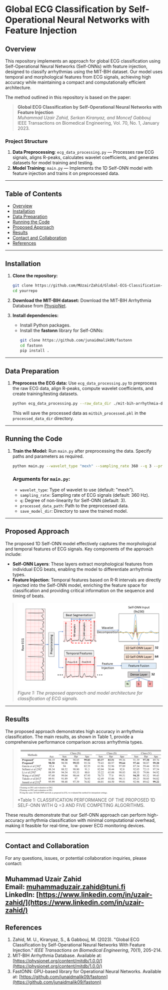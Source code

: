 # Global ECG Classification by Self-Operational Neural Networks with Feature Injection

## Overview

This repository implements an approach for global ECG classification using Self-Operational Neural Networks (Self-ONNs) with feature injection, designed to classify arrhythmias using the MIT-BIH dataset. Our model uses temporal and morphological features from ECG signals, achieving high accuracy while maintaining a compact and computationally efficient architecture.

The method outlined in this repository is based on the paper:
> **Global ECG Classification by Self-Operational Neural Networks with Feature Injection**  
> _Muhammad Uzair Zahid, Serkan Kiranyaz, and Moncef Gabbouj_  
> IEEE Transactions on Biomedical Engineering, Vol. 70, No. 1, January 2023.

### Project Structure
1. **Data Preprocessing**: `ecg_data_processing.py` — Processes raw ECG signals, aligns R-peaks, calculates wavelet coefficients, and generates datasets for model training and testing.
2. **Model Training**: `main.py` — Implements the 1D Self-ONN model with feature injection and trains it on preprocessed data.

---

## Table of Contents
- [Overview](#overview)
- [Installation](#installation)
- [Data Preparation](#data-preparation)
- [Running the Code](#running-the-code)
- [Proposed Approach](#proposed-approach)
- [Results](#results)
- [Contact and Collaboration](#contact-and-collaboration)
- [References](#references)

---

## Installation

1. **Clone the repository:**
   ```bash
   git clone https://github.com/MUzairZahid/Global-ECG-Classification-by-Self-Operational-Neural-Networks-With-Feature-Injection.git
   cd yourrepo
   ```

2. **Download the MIT-BIH dataset:**
   Download the MIT-BIH Arrhythmia Database from [PhysioNet](https://physionet.org/content/mitdb/1.0.0/).

3. **Install dependencies:**
   - Install Python packages.
   - Install the **fastonn** library for Self-ONNs:
     ```bash
     git clone https://github.com/junaidmalik09/fastonn
     cd fastonn
     pip install .
     ```

---

## Data Preparation

1. **Preprocess the ECG data:**
   Use `ecg_data_processing.py` to preprocess the raw ECG data, align R-peaks, compute wavelet coefficients, and create training/testing datasets.

   ```bash
   python ecg_data_processing.py --raw_data_dir ./mit-bih-arrhythmia-database-1.0.0 --processed_data_dir ./MITBIH_data_processed
   ```

   This will save the processed data as `mitbih_processed.pkl` in the `processed_data_dir` directory.

---

## Running the Code

1. **Train the Model:**
   Run `main.py` after preprocessing the data. Specify paths and parameters as required.
   ```bash
   python main.py --wavelet_type "mexh" --sampling_rate 360 --q 3 --processed_data_path ./MITBIH_data_processed/mitbih_processed.pkl --save_model_dir ./saved_models
   ```

   ### Arguments for `main.py`:
   - `wavelet_type`: Type of wavelet to use (default: "mexh").
   - `sampling_rate`: Sampling rate of ECG signals (default: 360 Hz).
   - `q`: Degree of non-linearity for Self-ONN (default: 3).
   - `processed_data_path`: Path to the preprocessed data.
   - `save_model_dir`: Directory to save the trained model.

---

## Proposed Approach

The proposed 1D Self-ONN model effectively captures the morphological and temporal features of ECG signals. Key components of the approach include:

- **Self-ONN Layers**: These layers extract morphological features from individual ECG beats, enabling the model to differentiate arrhythmia types.
- **Feature Injection**: Temporal features based on R-R intervals are directly injected into the Self-ONN model, enriching the feature space for classification and providing critical information on the sequence and timing of beats.

> ![Figure 1: Proposed Approach.](figures/proposed_approach.png) 
> *Figure 1: The proposed approach and model architecture for classiﬁcation of ECG signals.*

---

## Results

The proposed approach demonstrates high accuracy in arrhythmia classification. The main results, as shown in Table 1, provide a comprehensive performance comparison across arrhythmia types.

> ![Table 1: Classification Performance](figures/results.png)  
> *Table 1: CLASSIFICATION PERFORMANCE OF THE PROPOSED 1D SELF-ONN WITH Q =3 AND FIVE COMPETING ALGORITHMS.

These results demonstrate that our Self-ONN approach can perform high-accuracy arrhythmia classification with minimal computational overhead, making it feasible for real-time, low-power ECG monitoring devices.

---

## Contact and Collaboration

For any questions, issues, or potential collaboration inquiries, please contact:

**Muhammad Uzair Zahid**  
Email: [muhammaduzair.zahid@tuni.fi](mailto:muhammaduzair.zahid@tuni.fi)  
LinkedIn: [https://www.linkedin.com/in/uzair-zahid/](https://www.linkedin.com/in/uzair-zahid/)
---


## References

1. Zahid, M. U., Kiranyaz, S., & Gabbouj, M. (2023). "Global ECG Classification by Self-Operational Neural Networks With Feature Injection." *IEEE Transactions on Biomedical Engineering*, 70(1), 205–214.
2. MIT-BIH Arrhythmia Database. Available at: [https://physionet.org/content/mitdb/1.0.0/](https://physionet.org/content/mitdb/1.0.0/)
3. FastONN: GPU-based library for Operational Neural Networks. Available at: [https://github.com/junaidmalik09/fastonn](https://github.com/junaidmalik09/fastonn)

